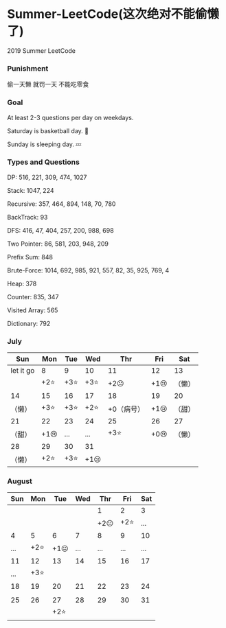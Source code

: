 # Summer-LeetCode(这次绝对不能偷懒了)
2019 Summer LeetCode

### Punishment
偷一天懒
就罚一天
不能吃零食 

### Goal 
At least 2-3 questions per day on weekdays.

Saturday is basketball day. :basketball:

Sunday is sleeping day. :zzz:

### Types and Questions
DP: 516, 221, 309, 474, 1027

Stack: 1047, 224

Recursive: 357, 464, 894, 148, 70, 780

BackTrack: 93

DFS: 416, 47, 404, 257, 200, 988, 698

Two Pointer: 86, 581, 203, 948, 209

Prefix Sum: 848

Brute-Force: 1014, 692, 985, 921, 557, 82, 35, 925, 769, 4

Heap: 378

Counter: 835, 347

Visited Array: 565

Dictionary: 792

### July

|   Sun   | Mon | Tue | Wed | Thr | Fri | Sat |
|---------|-----|-----|-----|-----|-----|-----|
|let it go|  8  |  9  |  10 |  11 |  12 |  13 |
|         |+2:star:|+3:star:|+3:star:|+2:neutral_face:|+1:cry:|（懒）|
|    14   |  15 |  16 |  17 |  18 |  19 |  20 |
|（懒）|+3:star:|+3:star:|+2:star:|+0（病号）|+1:cry:|（甜）|
|    21   |  22 |  23 |  24 |  25 |  26 |  27 |
|（甜）|+1:cry:|...|...|+3:star:|+0:cry:|（懒）|
|    28   |  29 |  30 |  31 |     |     |     |
|（懒）|+2:star:|+3:star:|+1:cry:|     |     |     |

### August

|   Sun   | Mon | Tue | Wed | Thr | Fri | Sat |
|---------|-----|-----|-----|-----|-----|-----|
|         |     |     |     |  1  |  2  |  3  |
| | | | |+2:neutral_face:|+2:star:|...|
|    4    |  5  |  6  |  7  |  8  |  9  |  10 |
|...|+2:star:|+1:neutral_face:|...|...|...|...|
|    11   |  12 |  13 |  14 |  15 |  16 |  17 |
|...|+3:star:| | | | | |
|    18   |  19 |  20 |  21 |  22 |  23 |  24 |
| | | | | | | |
|    25   |  26 |  27 |  28 |  29 |  30 |  31 |
| | |+2:star:| | | | |

